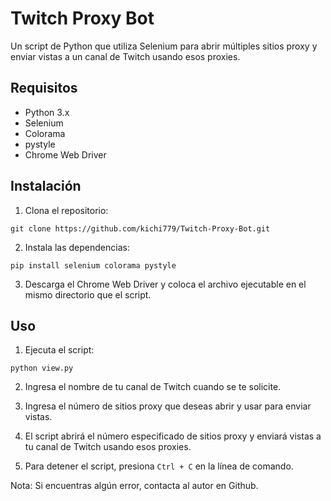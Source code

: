 # Twitch Proxy Bot

Un script de Python que utiliza Selenium para abrir múltiples sitios proxy y enviar vistas a un canal de Twitch usando esos proxies.

## Requisitos

- Python 3.x
- Selenium
- Colorama
- pystyle
- Chrome Web Driver

## Instalación

1. Clona el repositorio:

```
git clone https://github.com/kichi779/Twitch-Proxy-Bot.git
```

2. Instala las dependencias:

```
pip install selenium colorama pystyle
```

3. Descarga el Chrome Web Driver y coloca el archivo ejecutable en el mismo directorio que el script.

## Uso

1. Ejecuta el script:

```
python view.py
```

2. Ingresa el nombre de tu canal de Twitch cuando se te solicite.

3. Ingresa el número de sitios proxy que deseas abrir y usar para enviar vistas.

4. El script abrirá el número especificado de sitios proxy y enviará vistas a tu canal de Twitch usando esos proxies.

5. Para detener el script, presiona `Ctrl + C` en la línea de comando.

Nota: Si encuentras algún error, contacta al autor en Github.
